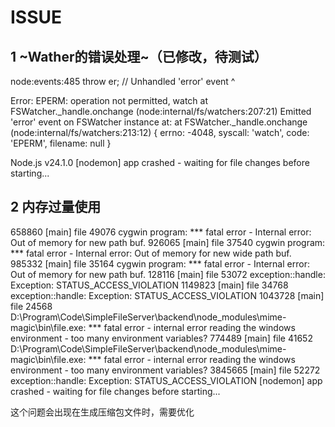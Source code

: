 # ISSUE

## 1 ~Wather的错误处理~（已修改，待测试）

node:events:485
      throw er; // Unhandled 'error' event
      ^

Error: EPERM: operation not permitted, watch
    at FSWatcher._handle.onchange (node:internal/fs/watchers:207:21)
Emitted 'error' event on FSWatcher instance at:
    at FSWatcher._handle.onchange (node:internal/fs/watchers:213:12) {
  errno: -4048,
  syscall: 'watch',
  code: 'EPERM',
  filename: null
}

Node.js v24.1.0
[nodemon] app crashed - waiting for file changes before starting...


## 2 内存过量使用

 658860 [main] file 49076 cygwin program: *** fatal error - Internal error: Out of memory for new path buf.
 926065 [main] file 37540 cygwin program: *** fatal error - Internal error: Out of memory for new wide path buf.
 985332 [main] file 35164 cygwin program: *** fatal error - Internal error: Out of memory for new path buf.
 128116 [main] file 53072 exception::handle: Exception: STATUS_ACCESS_VIOLATION
1149823 [main] file 34768 exception::handle: Exception: STATUS_ACCESS_VIOLATION
1043728 [main] file 24568 D:\Program\Code\SimpleFileServer\backend\node_modules\mime-magic\bin\file.exe: *** fatal error - internal error reading the windows environment - too many environment variables?
 774489 [main] file 41652 D:\Program\Code\SimpleFileServer\backend\node_modules\mime-magic\bin\file.exe: *** fatal error - internal error reading the windows environment - too many environment variables?
3845665 [main] file 52272 exception::handle: Exception: STATUS_ACCESS_VIOLATION
[nodemon] app crashed - waiting for file changes before starting...

这个问题会出现在生成压缩包文件时，需要优化